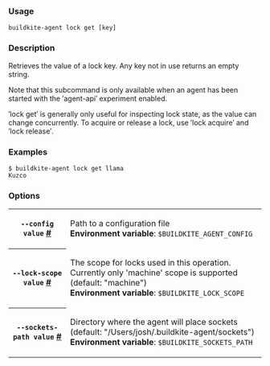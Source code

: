 <!--
  _____   ____    _   _  ____ _______   ______ _____ _____ _______
 |  __ \ / __ \  | \ | |/ __ \__   __| |  ____|  __ \_   _|__   __|
 | |  | | |  | | |  \| | |  | | | |    | |__  | |  | || |    | |
 | |  | | |  | | | . ` | |  | | | |    |  __| | |  | || |    | |
 | |__| | |__| | | |\  | |__| | | |    | |____| |__| || |_   | |
 |_____/ \____/  |_| \_|\____/  |_|    |______|_____/_____|  |_|

This file is auto-generated by scripts/update-agent-help.sh, please update the
agent CLI help in https://github.com/buildkite/agent and run the generation
script.

-->

### Usage

`buildkite-agent lock get [key]`

### Description
Retrieves the value of a lock key. Any key not in use returns an empty 
string.

Note that this subcommand is only available when an agent has been started with
the ′agent-api′ experiment enabled.

′lock get′ is generally only useful for inspecting lock state, as the value
can change concurrently. To acquire or release a lock, use ′lock acquire′ and
′lock release′.

### Examples

```shell
$ buildkite-agent lock get llama
Kuzco
```


### Options

<!-- vale off -->

<table class="Docs__attribute__table">
<tr id="config"><th><code>--config value</code> <a class="Docs__attribute__link" href="#config">#</a></th><td><p>Path to a configuration file<br /><strong>Environment variable</strong>: <code>$BUILDKITE_AGENT_CONFIG</code></p></td></tr>
<tr id="lock-scope"><th><code>--lock-scope value</code> <a class="Docs__attribute__link" href="#lock-scope">#</a></th><td><p>The scope for locks used in this operation. Currently only 'machine' scope is supported (default: "machine")<br /><strong>Environment variable</strong>: <code>$BUILDKITE_LOCK_SCOPE</code></p></td></tr>
<tr id="sockets-path"><th><code>--sockets-path value</code> <a class="Docs__attribute__link" href="#sockets-path">#</a></th><td><p>Directory where the agent will place sockets (default: "/Users/josh/.buildkite-agent/sockets")<br /><strong>Environment variable</strong>: <code>$BUILDKITE_SOCKETS_PATH</code></p></td></tr>
</table>

<!-- vale on -->
